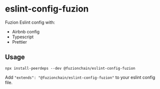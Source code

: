 # eslint-config-fuzion

Fuzion Eslint config with:

- Airbnb config
- Typescript
- Prettier

## Usage

```
npx install-peerdeps --dev @fuzionchain/eslint-config-fuzion
```

Add `"extends": "@fuzionchain/eslint-config-fuzion"` to your eslint config file.

